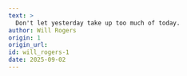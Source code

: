 ```yaml
---
text: >
  Don't let yesterday take up too much of today.
author: Will Rogers
origin: 1
origin_url:
id: will_rogers-1
date: 2025-09-02 
---
```


